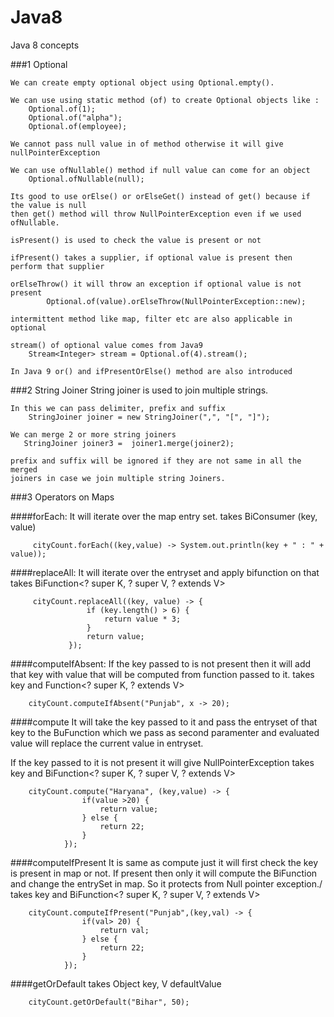 # Java8
Java 8 concepts


###1 Optional

    We can create empty optional object using Optional.empty().

    We can use using static method (of) to create Optional objects like :
        Optional.of(1);
        Optional.of("alpha");
        Optional.of(employee);

    We cannot pass null value in of method otherwise it will give nullPointerException

    We can use ofNullable() method if null value can come for an object
        Optional.ofNullable(null);

    Its good to use orElse() or orElseGet() instead of get() because if the value is null
    then get() method will throw NullPointerException even if we used ofNullable.

    isPresent() is used to check the value is present or not

    ifPresent() takes a supplier, if optional value is present then perform that supplier

    orElseThrow() it will throw an exception if optional value is not present
            Optional.of(value).orElseThrow(NullPointerException::new);

    intermittent method like map, filter etc are also applicable in optional

    stream() of optional value comes from Java9
        Stream<Integer> stream = Optional.of(4).stream();

    In Java 9 or() and ifPresentOrElse() method are also introduced


###2 String Joiner
    String joiner is used to join multiple strings.

    In this we can pass delimiter, prefix and suffix
        StringJoiner joiner = new StringJoiner(",", "[", "]");

    We can merge 2 or more string joiners
       StringJoiner joiner3 =  joiner1.merge(joiner2);

    prefix and suffix will be ignored if they are not same in all the merged
    joiners in case we join multiple string Joiners.


###3 Operators on Maps

  ####forEach:
  It will iterate over the map entry set.
  takes BiConsumer (key, value)

         cityCount.forEach((key,value) -> System.out.println(key + " : " + value));

  ####replaceAll:
  It will iterate over the entryset and apply bifunction on that
  takes BiFunction<? super K, ? super V, ? extends V>

         cityCount.replaceAll((key, value) -> {
                     if (key.length() > 6) {
                         return value * 3;
                     }
                     return value;
                 });

  ####computeIfAbsent:
  If the key passed to is not present then it will add that key with value that will be
  computed from function passed to it.
  takes key and Function<? super K, ? extends V>

        cityCount.computeIfAbsent("Punjab", x -> 20);

  ####compute
  It will take the key passed to it and pass the entryset of that key to the BuFunction which we
  pass as second paramenter and evaluated value will replace the current value in entryset.

  If the key passed to it is not present it will give NullPointerException
  takes key and BiFunction<? super K, ? super V, ? extends V>

        cityCount.compute("Haryana", (key,value) -> {
                    if(value >20) {
                        return value;
                    } else {
                        return 22;
                    }
                });

  ####computeIfPresent
  It is same as compute just it will first check the key is present in map or not. If present
  then only it will compute the BiFunction and change the entrySet in map. So it protects from
  Null pointer exception./
  takes key and BiFunction<? super K, ? super V, ? extends V>

        cityCount.computeIfPresent("Punjab",(key,val) -> {
                    if(val> 20) {
                        return val;
                    } else {
                        return 22;
                    }
                });

  ####getOrDefault
  takes Object key, V defaultValue

        cityCount.getOrDefault("Bihar", 50);






